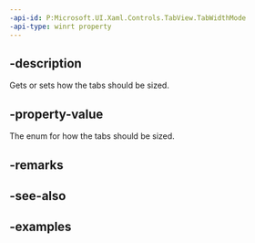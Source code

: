 ```yaml
---
-api-id: P:Microsoft.UI.Xaml.Controls.TabView.TabWidthMode
-api-type: winrt property
---
```


## -description

Gets or sets how the tabs should be sized.

## -property-value

The enum for how the tabs should be sized. 

## -remarks

## -see-also

## -examples

